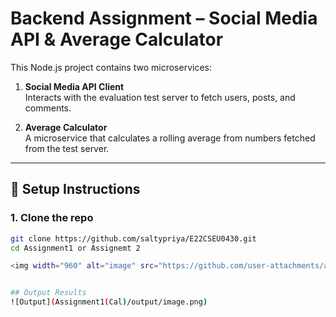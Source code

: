 # Backend Assignment – Social Media API & Average Calculator

This Node.js project contains two microservices:

1. **Social Media API Client**  
   Interacts with the evaluation test server to fetch users, posts, and comments.

2. **Average Calculator**  
   A microservice that calculates a rolling average from numbers fetched from the test server.

---

## 🚀 Setup Instructions

### 1. Clone the repo

```bash
git clone https://github.com/saltypriya/E22CSEU0430.git
cd Assignment1 or Assignemt 2

<img width="960" alt="image" src="https://github.com/user-attachments/assets/e32213b6-d1d0-471b-91ec-3c649e3609cf" />


## Output Results
![Output](Assignment1(Cal)/output/image.png)
